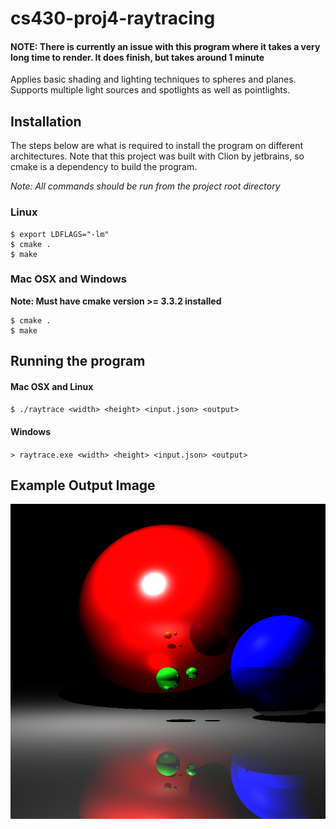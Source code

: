 cs430-proj4-raytracing
=========================
#### NOTE: There is currently an issue with this program where it takes a very long time to render. It does finish, but takes around 1 minute ####

Applies basic shading and lighting techniques to spheres and planes. Supports multiple light sources
and spotlights as well as pointlights. 

## Installation ##
The steps below are what is required to install the program on different architectures. Note that this project was built
with Clion by jetbrains, so cmake is a dependency to build the program.

*Note: All commands should be run from the project root directory*

### Linux ###
```
$ export LDFLAGS="-lm"
$ cmake .
$ make
```
### Mac OSX  and Windows ###
**Note: Must have cmake version >= 3.3.2 installed**
```
$ cmake .
$ make
```

## Running the program ##

#### Mac OSX and Linux ####
`$ ./raytrace <width> <height> <input.json> <output>`

#### Windows ####
`> raytrace.exe <width> <height> <input.json> <output>`

## Example Output Image ##

![raycase example](https://github.com/mkgilbert/cs430-proj4-raytracing/blob/master/example_output/working_reflection_refraction.png)
